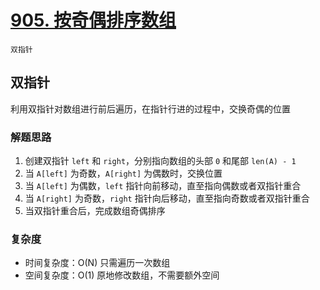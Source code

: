 # [905. 按奇偶排序数组](https://leetcode-cn.com/problems/sort-array-by-parity/solution/an-qi-ou-pai-xu-shu-zu-by-leetcode/)

`双指针`

## 双指针

利用双指针对数组进行前后遍历，在指针行进的过程中，交换奇偶的位置

### 解题思路

1. 创建双指针 `left` 和 `right`，分别指向数组的头部 `0` 和尾部 `len(A) - 1`
2. 当 `A[left]` 为奇数，`A[right]` 为偶数时，交换位置
3. 当 `A[left]` 为偶数，`left` 指针向前移动，直至指向偶数或者双指针重合
4. 当 `A[right]` 为奇数，`right` 指针向后移动，直至指向奇数或者双指针重合
5. 当双指针重合后，完成数组奇偶排序

### 复杂度

- 时间复杂度：O(N) 只需遍历一次数组
- 空间复杂度：O(1) 原地修改数组，不需要额外空间
